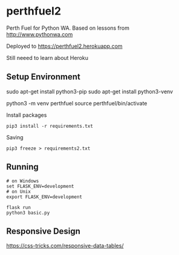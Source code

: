 # perthfuel2
Perth Fuel for Python WA.  Based on lessons from http://www.pythonwa.com

Deployed to https://perthfuel2.herokuapp.com


Still neeed to learn about Heroku


## Setup Environment
sudo apt-get install python3-pip
sudo apt-get install python3-venv

python3 -m venv perthfuel
source perthfuel/bin/activate

Install packages
```
pip3 install -r requirements.txt
```


Saving
```
pip3 freeze > requirements2.txt
```

## Running

```
# on Windows 
set FLASK_ENV=development
# on Unix
export FLASK_ENV=development

flask run
python3 basic.py
```


## Responsive Design

https://css-tricks.com/responsive-data-tables/